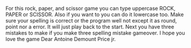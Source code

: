 For this rock, paper, and scissor game you can type uppercase ROCK, PAPER or SCISSOR. Also if you want to you can do it lowercase too. Make sure your spelling is correct or the program
well not except it as round, point nor a error. It will just play back to the start. Next you have three mistakes to make if you make three spelling mistake gameover. I hope you love 
the game Dear Antoine Demount Price jr.
